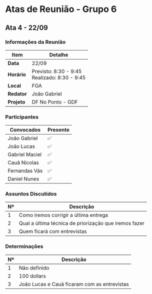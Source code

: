 # Atas de Reunião - Grupo 6

## Ata 4 - 22/09

### Informações da Reunião
| **Item** | **Detalhe** |
|----------|-------------|
| **Data** | 22/09 |
| **Horário** | Previsto: 8:30 - 9:45<br>Realizado: 8:30 - 9:45 |
| **Local** | FGA |
| **Redator** | João Gabriel |
| **Projeto** | DF No Ponto - GDF |

### Participantes
| Convocados | Presente |
|------------|----------|
| João Gabriel | ✅ |
| João Lucas | ✅ |
| Gabriel Maciel | ✅ |
| Cauã Nicolas | ✅ |
| Fernandas Vás | ✅ |
| Daniel Nunes | ✅ |

### Assuntos Discutidos
| Nº | Descrição |
|----|-----------|
| 1 | Como iremos corrigir a última entrega |
| 2 | Qual a última técnica de priorização que iremos fazer |
| 3 | Quem ficará com entrevistas |

### Determinações
| Nº | Descrição |
|----|-----------|
| 1 | Não definido |
| 2 | 100 dollars |
| 3 | João Lucas e Cauã ficaram com as entrevistas |